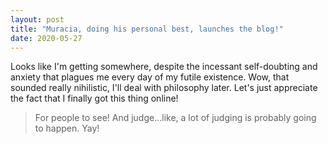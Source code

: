 ```yaml
---
layout: post
title: "Muracia, doing his personal best, launches the blog!"
date: 2020-05-27
---
```


Looks like I'm getting somewhere, despite the incessant self-doubting and anxiety that plagues me every day of my futile existence. Wow, that sounded really nihilistic, I'll deal with philosophy later. Let's just appreciate the fact that I finally got this thing online!

>For people to see! And judge...like, a lot of judging is probably going to happen.
>Yay!
